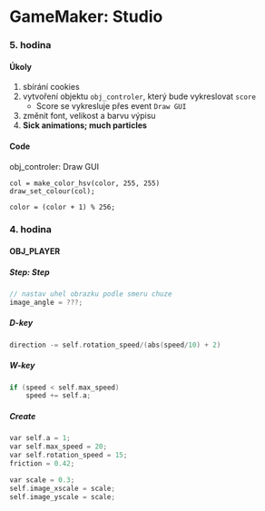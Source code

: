 # GameMaker: Studio

### 5. hodina

#### Úkoly
1. sbírání cookies
2. vytvoření objektu `obj_controler`, který bude vykreslovat `score` 
    - Score se vykresluje přes event `Draw GUI`
3. změnit font, velikost a barvu výpisu
3. **Sick animations; much particles**

#### Code
obj_controler: Draw GUI
```
col = make_color_hsv(color, 255, 255)
draw_set_colour(col);

color = (color + 1) % 256;
```

### 4. hodina

#### OBJ_PLAYER

##### Step: Step
```cpp
// nastav uhel obrazku podle smeru chuze
image_angle = ???;
```

##### D-key
```cpp
direction -= self.rotation_speed/(abs(speed/10) + 2)
```

##### W-key
```cpp
if (speed < self.max_speed)
    speed += self.a;
```


##### Create
```cpp
var self.a = 1;
var self.max_speed = 20;
var self.rotation_speed = 15;
friction = 0.42;

var scale = 0.3;
self.image_xscale = scale;
self.image_yscale = scale;
```

